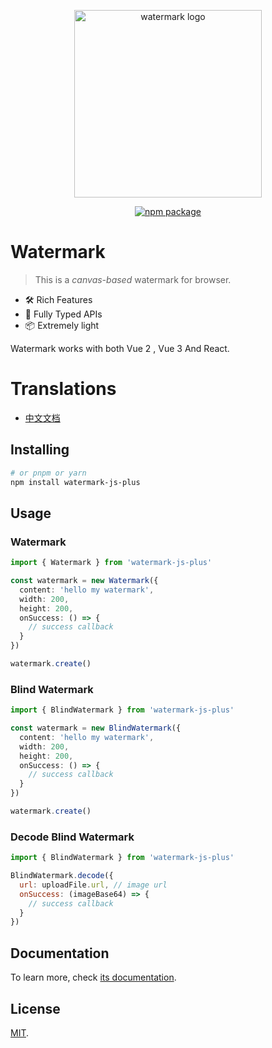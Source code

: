 <p align="center">
  <a href="https://zhensherlock.github.io/watermark-js-plus/" target="_blank" rel="noopener noreferrer">
    <img width="300" src="https://zhensherlock.github.io/watermark-js-plus/hero-image.png" alt="watermark logo">
  </a>
</p>
<p align="center">
  <a href="https://npmjs.com/package/watermark-js-plus"><img src="https://badgen.net/npm/v/watermark-js-plus" alt="npm package"></a>
</p>

# Watermark

> This is a *canvas-based* watermark for browser.

- 🛠️ Rich Features
- 🔑 Fully Typed APIs
- 📦️ Extremely light

Watermark works with both Vue 2 , Vue 3 And React.

# Translations

* [中文文档](README_zh.md)

## Installing

```bash
# or pnpm or yarn
npm install watermark-js-plus
```

## Usage

### Watermark

```ts
import { Watermark } from 'watermark-js-plus'

const watermark = new Watermark({
  content: 'hello my watermark',
  width: 200,
  height: 200,
  onSuccess: () => {
    // success callback
  }
})

watermark.create()
```

### Blind Watermark

```ts
import { BlindWatermark } from 'watermark-js-plus'

const watermark = new BlindWatermark({
  content: 'hello my watermark',
  width: 200,
  height: 200,
  onSuccess: () => {
    // success callback
  }
})

watermark.create()
```

### Decode Blind Watermark

```js
import { BlindWatermark } from 'watermark-js-plus'

BlindWatermark.decode({
  url: uploadFile.url, // image url
  onSuccess: (imageBase64) => {
    // success callback
  }
})
```

## Documentation

To learn more, check [its documentation](https://zhensherlock.github.io/watermark-js-plus).

## License

[MIT](LICENSE).
